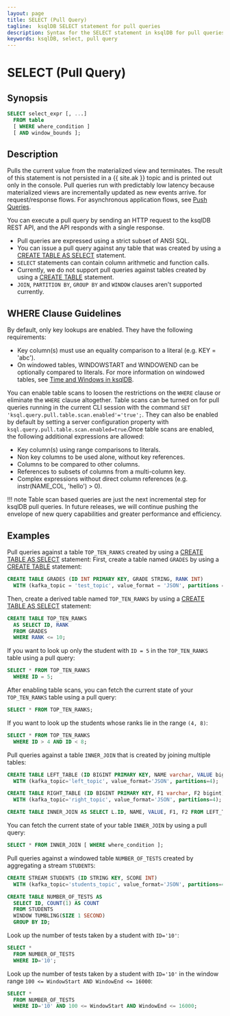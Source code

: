 ```yaml
---
layout: page
title: SELECT (Pull Query)
tagline:  ksqlDB SELECT statement for pull queries
description: Syntax for the SELECT statement in ksqlDB for pull queries
keywords: ksqlDB, select, pull query
---
```


SELECT (Pull Query)
===================

Synopsis
--------

```sql
SELECT select_expr [, ...]
  FROM table
  [ WHERE where_condition ]
  [ AND window_bounds ];
```

Description
-----------

Pulls the current value from the materialized view and terminates. The result
of this statement is not persisted in a {{ site.ak }} topic and is printed out
only in the console. Pull queries run with predictably low latency because materialized views are incrementally updated as new events arrive.
for request/response flows. For asynchronous application flows, see 
[Push Queries](select-push-query.md).

You can execute a pull query by sending an HTTP request to the ksqlDB REST API, and
the API responds with a single response.  


-   Pull queries are expressed using a strict subset of ANSI SQL.
-   You can issue a pull query against any table that was created by using 
    a [CREATE TABLE AS SELECT](../../ksqldb-reference/create-table-as-select) 
    statement.
-   `SELECT` statements can contain column arithmetic and function calls.
-   Currently, we do not support pull queries against tables created by using a [CREATE TABLE](../../ksqldb-reference/create-table) statement.
-   `JOIN`, `PARTITION BY`, `GROUP BY` and `WINDOW` clauses aren't supported currently.

WHERE Clause Guidelines
-----------------------

By default, only key lookups are enabled. They have the following requirements:
-   Key column(s) must use an equality comparison to a literal (e.g. KEY = 'abc').
-   On windowed tables, WINDOWSTART and WINDOWEND can be optionally compared to literals. 
    For more information on windowed tables, see [Time and Windows in ksqlDB](../../concepts/time-and-windows-in-ksqldb-queries.md).

You can enable table scans to loosen the restrictions on the `WHERE` clause or eliminate 
the `WHERE` clause altogether. Table scans can be turned on for pull queries running in the 
current CLI session with the command `SET 'ksql.query.pull.table.scan.enabled'='true';`. 
They can also be enabled by default by setting a server configuration property with 
`ksql.query.pull.table.scan.enabled=true`.Once table scans are enabled, the following 
additional expressions are allowed:
-   Key column(s) using range comparisons to literals.
-   Non key columns to be used alone, without key references.
-   Columns to be compared to other columns.
-   References to subsets of columns from a multi-column key.
-   Complex expressions without direct column references (e.g. instr(NAME_COL, 'hello') > 0).

!!! note
	Table scan based queries are just the next incremental step for ksqlDB pull queries. 
	In future releases, we will continue pushing the envelope of new query capabilities and 
	greater performance and efficiency.

Examples
--------
Pull queries against a table `TOP_TEN_RANKS` created by using a 
[CREATE TABLE AS SELECT](../../ksqldb-reference/create-table-as-select) statement:
First, create a table named `GRADES` by using a [CREATE TABLE](../../ksqldb-reference/create-table) 
statement:
```sql
CREATE TABLE GRADES (ID INT PRIMARY KEY, GRADE STRING, RANK INT) 
  WITH (kafka_topic = 'test_topic', value_format = 'JSON', partitions = 4);
```
Then, create a derived table named `TOP_TEN_RANKS` by using a 
[CREATE TABLE AS SELECT](../../ksqldb-reference/create-table-as-select) statement:
```sql
CREATE TABLE TOP_TEN_RANKS 
  AS SELECT ID, RANK 
  FROM GRADES 
  WHERE RANK <= 10;
```
If you want to look up only the student with `ID = 5` in the `TOP_TEN_RANKS` table using a pull query:
```sql
SELECT * FROM TOP_TEN_RANKS
  WHERE ID = 5;
```
After enabling table scans, you can fetch the current state of your `TOP_TEN_RANKS` table using a pull query:
```sql
SELECT * FROM TOP_TEN_RANKS;
```
If you want to look up the students whose ranks lie in the range `(4, 8)`:
```sql
SELECT * FROM TOP_TEN_RANKS
  WHERE ID > 4 AND ID < 8;
```

Pull queries against a table `INNER_JOIN` that is created by joining multiple tables:
```sql
CREATE TABLE LEFT_TABLE (ID BIGINT PRIMARY KEY, NAME varchar, VALUE bigint) 
  WITH (kafka_topic='left_topic', value_format='JSON', partitions=4);
```
```sql
CREATE TABLE RIGHT_TABLE (ID BIGINT PRIMARY KEY, F1 varchar, F2 bigint) 
  WITH (kafka_topic='right_topic', value_format='JSON', partitions=4);
```
```sql
CREATE TABLE INNER_JOIN AS SELECT L.ID, NAME, VALUE, F1, F2 FROM LEFT_TABLE L JOIN RIGHT_TABLE R ON L.ID = R.ID;
```
You can fetch the current state of your table `INNER_JOIN` by using a pull query:
```sql
SELECT * FROM INNER_JOIN [ WHERE where_condition ];
```

Pull queries against a windowed table `NUMBER_OF_TESTS` created by aggregating a stream `STUDENTS`:
```sql
CREATE STREAM STUDENTS (ID STRING KEY, SCORE INT) 
  WITH (kafka_topic='students_topic', value_format='JSON', partitions=4);
```
```sql
CREATE TABLE NUMBER_OF_TESTS AS 
  SELECT ID, COUNT(1) AS COUNT 
  FROM STUDENTS 
  WINDOW TUMBLING(SIZE 1 SECOND) 
  GROUP BY ID;
```
Look up the number of tests taken by a student with `ID='10'`:
```sql
SELECT * 
  FROM NUMBER_OF_TESTS 
  WHERE ID='10';
```
Look up the number of tests taken by a student with `ID='10'` 
in the window range `100 <= WindowStart AND WindowEnd <= 16000`:
```sql
SELECT *
  FROM NUMBER_OF_TESTS 
  WHERE ID='10' AND 100 <= WindowStart AND WindowEnd <= 16000;
```
